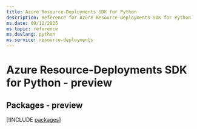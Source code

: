 ```yaml
---
title: Azure Resource-Deployments SDK for Python
description: Reference for Azure Resource-Deployments SDK for Python
ms.date: 09/12/2025
ms.topic: reference
ms.devlang: python
ms.service: resource-deployments
---
```

# Azure Resource-Deployments SDK for Python - preview
## Packages - preview
[!INCLUDE [packages](resource-deployments-index.md)]